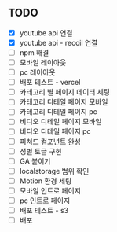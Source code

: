 ## TODO

-   [x] youtube api 연결
-   [x] youtube api - recoil 연결
-   [ ] npm 해결
-   [ ] 모바일 레이아웃
-   [ ] pc 레이아웃
-   [ ] 배포 테스트 - vercel
-   [ ] 카테고리 별 페이지 데이터 세팅
-   [ ] 카테고리 디테일 페이지 모바일
-   [ ] 카테고리 디테일 페이지 pc
-   [ ] 비디오 디테일 페이지 모바일
-   [ ] 비디오 디테일 페이지 pc
-   [ ] 피쳐드 컴포넌트 완성
-   [ ] 성별 토글 구현
-   [ ] GA 붙이기
-   [ ] localstorage 범위 확인
-   [ ] Motion 환경 세팅
-   [ ] 모바일 인트로 페이지
-   [ ] pc 인트로 페이지
-   [ ] 배포 테스트 - s3
-   [ ] 배포
